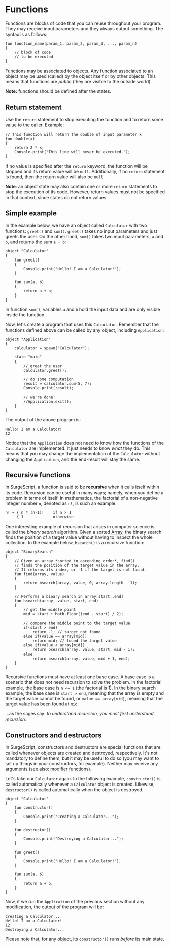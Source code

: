 Functions
=========

Functions are blocks of code that you can reuse throughout your program. They may receive input parameters and they always output something. The syntax is as follows:

```
fun function_name(param_1, param_2, param_3, ..., param_n)
{
    // block of code
    // to be executed
}
```

Functions may be associated to objects. Any function associated to an object may be used (called) by the object itself or by other objects. This means that functions are *public* (they are visible to the outside world).

**Note:** functions should be defined after the states.

Return statement
----------------

Use the `return` statement to stop executing the function and to return some value to the caller. Example:

```
// This function will return the double of input parameter x
fun double(x)
{
    return 2 * x;
    Console.print("This line will never be executed.");
}
```

If no value is specified after the `return` keyword, the function will be stopped and its return value will be `null`. Additionally, if no `return` statement is found, then the return value will also be `null`.

**Note**: an object state may also contain one or more `return` statements to stop the execution of its code. However, return values must not be specified in that context, since states do not return values.

Simple example
--------------

In the example below, we have an object called `Calculator` with two functions: `greet()` and `sum()`. `greet()` takes no input parameters and just greets the user. On the other hand, `sum()` takes two input parameters, `a` and `b`, and returns the sum `a + b`:

```
object "Calculator"
{
    fun greet()
    {
        Console.print("Hello! I am a Calculator!");
    }

    fun sum(a, b)
    {
        return a + b;
    }
}
```

In function `sum()`, variables `a` and `b` hold the input data and are only visible inside the function.

Now, let's create a program that uses this `Calculator`. Remember that the functions defined above can be called by any object, including `Application`:


```
object "Application"
{
    calculator = spawn("Calculator");

    state "main"
    {
        // greet the user
        calculator.greet();

        // do some computation
        result = calculator.sum(5, 7);
        Console.print(result);

        // we're done!
        //Application.exit();
    }
}
```

The output of the above program is:

```
Hello! I am a Calculator!
12
```

Notice that the `Application` does not need to know *how* the functions of the `Calculator` are implemented. It just needs to know *what* they do. This means that you may change the implementation of the `Calculator` without changing the `Application`, and the end-result will stay the same.

Recursive functions
-------------------

In SurgeScript, a function is said to be **recursive** when it calls itself within its code. Recursion can be useful in many ways; namely, when you define a problem in terms of itself. In mathematics, the factorial of a non-negative integer number `n`, denoted as `n!`, is such an example:

```
n! = { n * (n-1)!    if n > 1
     { 1             otherwise
```

One interesting example of recursion that arises in computer science is called the *binary search* algorithm. Given a sorted [Array](/reference/array), the binary search finds the position of a target value without having to inspect the whole collection. In the example below, `bsearch()` is a recursive function:

```
object "BinarySearch"
{
    // Given an array *sorted in ascending order*, find()
    // finds the position of the target value in the array.
    // It returns its index, or -1 if the target is not found.
    fun find(array, value)
    {
        return bsearch(array, value, 0, array.length - 1);
    }

    // Performs a binary search in array[start..end]
    fun bsearch(array, value, start, end)
    {
        // get the middle point
        mid = start + Math.floor((end - start) / 2);

        // compare the middle point to the target value
        if(start > end)
            return -1; // target not found
        else if(value == array[mid])
            return mid; // found the target value
        else if(value < array[mid])
            return bsearch(array, value, start, mid - 1);
        else
            return bsearch(array, value, mid + 1, end);
    }
}
```

Recursive functions must have at least one base case. A base case is a scenario that does not need recursion to solve the problem. In the factorial example, the base case is `n <= 1` (the factorial is 1). In the binary search example, the base case is `start > end`, meaning that the array is empty and the target value cannot be found, or `value == array[mid]`, meaning that the target value has been found at `mid`.

...as the sages say: *to understand recursion, you must first understand recursion*.

Constructors and destructors
----------------------------

In SurgeScript, constructors and destructors are special functions that are called whenever objects are created and destroyed, respectively. It's not mandatory to define them, but it may be useful to do so (you may want to set up things in your constructors, for example). Neither may receive any arguments (see also: [modifier functions](/tutorials/advanced_features#modifiers)).

Let's take our `Calculator` again. In the following example, `constructor()` is called automatically whenever a `Calculator` object is created. Likewise, `destructor()` is called automatically when the object is destroyed.

```
object "Calculator"
{
    fun constructor()
    {
        Console.print("Creating a Calculator...");
    }

    fun destructor()
    {
        Console.print("Destroying a Calculator...");
    }
    
    fun greet()
    {
        Console.print("Hello! I am a Calculator!");
    }

    fun sum(a, b)
    {
        return a + b;
    }
}
```

Now, if we run the `Application` of the previous section without any modification, the output of the program will be:

```
Creating a Calculator...
Hello! I am a Calculator!
12
Destroying a Calculator...
```

Please note that, for any object, its `constructor()` runs *before* its main state.
